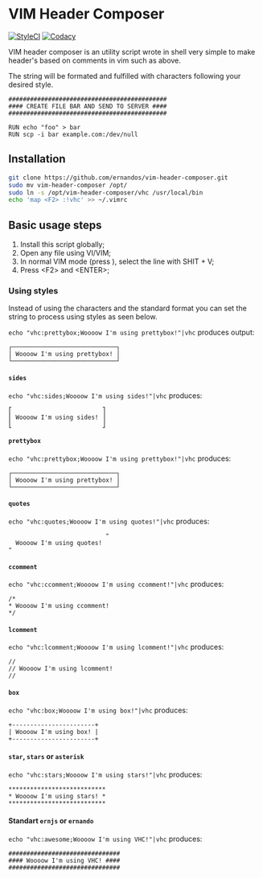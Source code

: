 # VIM Header Composer

[![StyleCI](https://github.styleci.io/repos/103320898/shield?branch=master)](https://github.styleci.io/repos/103320898)
[![Codacy](https://api.codacy.com/project/badge/Grade/9ac72e1294504b06b245a7b4d8253029)](https://www.codacy.com/app/jmurowaniecki/vim-header-composer)

VIM header composer is an utility script wrote in shell very simple to make header's based on comments in vim such as above.

The string will be formated and fulfilled with characters following your desired style.

```text
############################################
#### CREATE FILE BAR AND SEND TO SERVER ####
############################################

RUN echo "foo" > bar
RUN scp -i bar example.com:/dev/null
```

## Installation

```sh
git clone https://github.com/ernandos/vim-header-composer.git
sudo mv vim-header-composer /opt/
sudo ln -s /opt/vim-header-composer/vhc /usr/local/bin
echo 'map <F2> :!vhc' >> ~/.vimrc
```

## Basic usage steps

1.  Install this script globally;
2.  Open any file using VI/VIM;
3.  In normal VIM mode (press <ESC>), select the line with SHIT + V;
4.  Press <F2\> and <ENTER\>;

### Using styles
Instead of using the characters and the standard format you can set the string to process using styles as seen below.

`echo "vhc:prettybox;Woooow I'm using prettybox!"|vhc`  produces output:
```text
┌─────────────────────────────┐
│ Woooow I'm using prettybox! │
└─────────────────────────────┘
```

#### `sides`
`echo "vhc:sides;Woooow I'm using sides!"|vhc` produces:
```text
⎡                         ⎤
⎢ Woooow I'm using sides! ⎥
⎣                         ⎦
```

#### `prettybox`
`echo "vhc:prettybox;Woooow I'm using prettybox!"|vhc` produces:
```text
┌─────────────────────────────┐
│ Woooow I'm using prettybox! │
└─────────────────────────────┘
```

#### `quotes`
`echo "vhc:quotes;Woooow I'm using quotes!"|vhc` produces:
```text
                           "
  Woooow I'm using quotes!
"
```

#### `ccomment`
`echo "vhc:ccomment;Woooow I'm using ccomment!"|vhc` produces:
```text
/*
* Woooow I'm using ccomment!
*/
```

#### `lcomment`
`echo "vhc:lcomment;Woooow I'm using lcomment!"|vhc` produces:
```text
//
// Woooow I'm using lcomment!
//
```

#### `box`
`echo "vhc:box;Woooow I'm using box!"|vhc` produces:
```text
+-----------------------+
| Woooow I'm using box! |
+-----------------------+
```

#### `star`, `stars` or `asterisk`
`echo "vhc:stars;Woooow I'm using stars!"|vhc` produces:
```text
***************************
* Woooow I'm using stars! *
***************************
```

#### Standart `ernjs` or `ernando`
`echo "vhc:awesome;Woooow I'm using VHC!"|vhc` produces:
```text
###############################
#### Woooow I'm using VHC! ####
###############################
```
